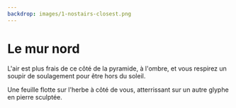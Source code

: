 ```yaml
---
backdrop: images/1-nostairs-closest.png
---
```


# Le mur nord

L'air est plus frais de ce côté de la pyramide, à l'ombre, et vous respirez un soupir de soulagement pour être hors du soleil.

Une feuille flotte sur l'herbe à côté de vous, atterrissant sur un autre glyphe en pierre sculptée.

<Item id="6" />

<Page url="134" instructions="Un autre casse-tête. Votre guide fournit un autre indice: '2: En utilisant le paramètre 'Mesurer', vous pouvez mesurer la vitesse de ceci'" action="Marchez vers l'ouest" condition="6" />
